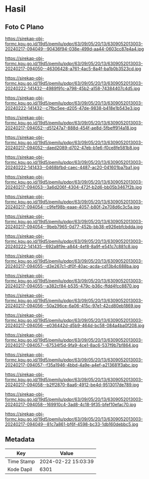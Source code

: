 # Hasil

## Foto C Plano

https://sirekap-obj-formc.kpu.go.id/19d5/pemilu/pdpr/63/09/05/20/13/6309052013003-20240217-094049--90436f94-038e-499d-aa44-0603cc87e4a4.jpg

https://sirekap-obj-formc.kpu.go.id/19d5/pemilu/pdpr/63/09/05/20/13/6309052013003-20240217-094050--46306428-a761-4ac5-8a4f-ba1b0b3523cd.jpg

https://sirekap-obj-formc.kpu.go.id/19d5/pemilu/pdpr/63/09/05/20/13/6309052013003-20240222-141432--4989f91c-a798-45b2-a158-74384407c4d5.jpg

https://sirekap-obj-formc.kpu.go.id/19d5/pemilu/pdpr/63/09/05/20/13/6309052013003-20240222-141432--c7fbc5ee-d205-47de-9838-b418e1b543e3.jpg

https://sirekap-obj-formc.kpu.go.id/19d5/pemilu/pdpr/63/09/05/20/13/6309052013003-20240217-094052--d51247a7-888d-454f-ae8d-5fbeff914a18.jpg

https://sirekap-obj-formc.kpu.go.id/19d5/pemilu/pdpr/63/09/05/20/13/6309052013003-20240217-094052--daed2089-d702-47eb-b1e6-f0ce8fe581b8.jpg

https://sirekap-obj-formc.kpu.go.id/19d5/pemilu/pdpr/63/09/05/20/13/6309052013003-20240222-141433--0468bfbd-caec-4487-ac20-041601ba7ba1.jpg

https://sirekap-obj-formc.kpu.go.id/19d5/pemilu/pdpr/63/09/05/20/13/6309052013003-20240217-094053--3a6d206f-4304-472f-b2d6-bb05b3467f2b.jpg

https://sirekap-obj-formc.kpu.go.id/19d5/pemilu/pdpr/63/09/05/20/13/6309052013003-20240217-094054--c9fef98b-eaae-4057-b80f-2e708d6c3c5a.jpg

https://sirekap-obj-formc.kpu.go.id/19d5/pemilu/pdpr/63/09/05/20/13/6309052013003-20240217-094054--9beb7965-0d77-452b-bb38-e926ebfcbdda.jpg

https://sirekap-obj-formc.kpu.go.id/19d5/pemilu/pdpr/63/09/05/20/13/6309052013003-20240222-141435--692a8f9e-a844-4ef8-8a9f-e541c7c881c8.jpg

https://sirekap-obj-formc.kpu.go.id/19d5/pemilu/pdpr/63/09/05/20/13/6309052013003-20240217-094055--d3e267c1-df0f-40ac-acda-cd13b4c688ba.jpg

https://sirekap-obj-formc.kpu.go.id/19d5/pemilu/pdpr/63/09/05/20/13/6309052013003-20240217-094055--a382cf84-b535-479c-b36c-ffdd4fcc8870.jpg

https://sirekap-obj-formc.kpu.go.id/19d5/pemilu/pdpr/63/09/05/20/13/6309052013003-20240217-094056--50a296ce-6a06-415c-97e1-42cd80eb1869.jpg

https://sirekap-obj-formc.kpu.go.id/19d5/pemilu/pdpr/63/09/05/20/13/6309052013003-20240217-094056--e036442d-d5b9-464d-bc58-084a4ba0f208.jpg

https://sirekap-obj-formc.kpu.go.id/19d5/pemilu/pdpr/63/09/05/20/13/6309052013003-20240217-094057--67534f5d-9fa9-4ce1-8ac6-537f9b7bf864.jpg

https://sirekap-obj-formc.kpu.go.id/19d5/pemilu/pdpr/63/09/05/20/13/6309052013003-20240217-094057--f35a1946-4bbd-4a9e-a4ef-a213681f3abc.jpg

https://sirekap-obj-formc.kpu.go.id/19d5/pemilu/pdpr/63/09/05/20/13/6309052013003-20240217-094058--b2ff2870-8aa6-4912-be4d-9513017de789.jpg

https://sirekap-obj-formc.kpu.go.id/19d5/pemilu/pdpr/63/09/05/20/13/6309052013003-20240217-094058--169910c4-3ad8-4c18-9f35-bfef10efac70.jpg

https://sirekap-obj-formc.kpu.go.id/19d5/pemilu/pdpr/63/09/05/20/13/6309052013003-20240217-094049--81c7a861-bf6f-4598-bc33-1db160debbc5.jpg


## Metadata

| Key        | Value               |
| ---------- | ------------------- |
| Time Stamp | 2024-02-22 15:03:39 |
| Kode Dapil | 6301                |



